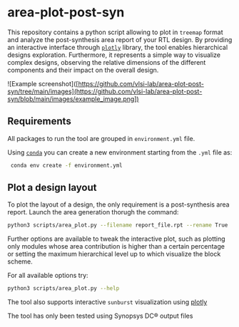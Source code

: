 # area-plot-post-syn
This repository contains a python script allowing to plot in `treemap` format and analyze the post-synthesis area report of your RTL design.
By providing an interactive interface through [`plotly`](https://plotly.com) library, the tool enables hierarchical designs exploration.
Furthermore, it represents a simple way to visualize complex designs, observing the relative dimensions of the different components and their impact on the overall design.

![Example screenshot]([https://github.com/vlsi-lab/area-plot-post-syn/tree/main/images](https://github.com/vlsi-lab/area-plot-post-syn/blob/main/images/example_image.png])

## Requirements

All packages to run the tool are grouped in `environment.yml` file.

Using [`conda`](https://docs.anaconda.com/) you can create a new environment starting from the `.yml` file as:

```bash
 conda env create -f environment.yml
```

## Plot a design layout

To plot the layout of a design, the only requirement is a post-synthesis area report.
Launch the area generation thorugh the command:
```bash
python3 scripts/area_plot.py --filename report_file.rpt --rename True
```
Further options are available to tweak the interactive plot, such as plotting only modules whose area contribution is higher than a certain percentage or setting the maximum hierarchical level up to which visualize the block scheme.


For all available options try:
```bash
python3 scripts/area_plot.py --help
```
The tool also supports interactive `sunburst` visualization using [plotly](https://plotly.com/python/sunburst-charts/)

The tool has only been tested using Synopsys DC® output files


